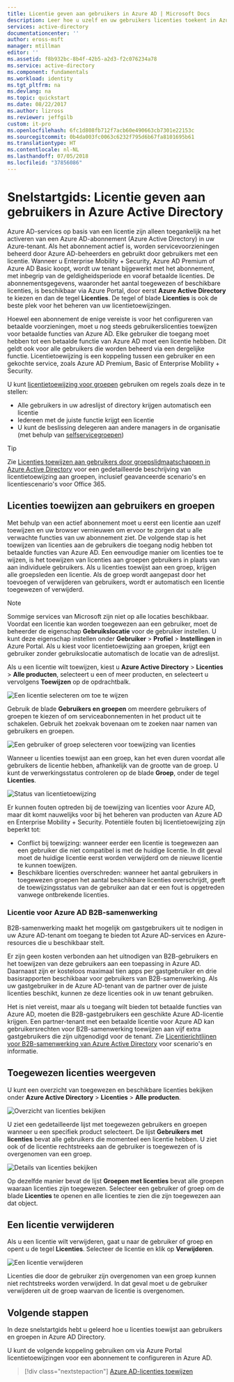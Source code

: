 ```yaml
---
title: Licentie geven aan gebruikers in Azure AD | Microsoft Docs
description: Leer hoe u uzelf en uw gebruikers licenties toekent in Azure Active Directory.
services: active-directory
documentationcenter: ''
author: eross-msft
manager: mtillman
editor: ''
ms.assetid: f8b932bc-8b4f-42b5-a2d3-f2c076234a78
ms.service: active-directory
ms.component: fundamentals
ms.workload: identity
ms.tgt_pltfrm: na
ms.devlang: na
ms.topic: quickstart
ms.date: 08/22/2017
ms.author: lizross
ms.reviewer: jeffgilb
custom: it-pro
ms.openlocfilehash: 6fc1d808fb712f7acb60e490663cb7301e22153c
ms.sourcegitcommit: 0b4da003fc0063c6232f795d6b67fa8101695b61
ms.translationtype: HT
ms.contentlocale: nl-NL
ms.lasthandoff: 07/05/2018
ms.locfileid: "37856086"
---
```

# <a name="quickstart-license-users-in-azure-active-directory"></a>Snelstartgids: Licentie geven aan gebruikers in Azure Active Directory
Azure AD-services op basis van een licentie zijn alleen toegankelijk na het activeren van een Azure AD-abonnement (Azure Active Directory) in uw Azure-tenant. Als het abonnement actief is, worden servicevoorzieningen beheerd door Azure AD-beheerders en gebruikt door gebruikers met een licentie. Wanneer u Enterprise Mobility + Security, Azure AD Premium of Azure AD Basic koopt, wordt uw tenant bijgewerkt met het abonnement, met inbegrip van de geldigheidsperiode en vooraf betaalde licenties. De abonnementsgegevens, waaronder het aantal toegewezen of beschikbare licenties, is beschikbaar via Azure Portal, door eerst **Azure Active Directory** te kiezen en dan de tegel **Licenties**. De tegel of blade **Licenties** is ook de beste plek voor het beheren van uw licentietoewijzingen.

Hoewel een abonnement de enige vereiste is voor het configureren van betaalde voorzieningen, moet u nog steeds gebruikerslicenties toewijzen voor betaalde functies van Azure AD. Elke gebruiker die toegang moet hebben tot een betaalde functie van Azure AD moet een licentie hebben. Dit geldt ook voor alle gebruikers die worden beheerd via een dergelijke functie. Licentietoewijzing is een koppeling tussen een gebruiker en een gekochte service, zoals Azure AD Premium, Basic of Enterprise Mobility + Security.

U kunt [licentietoewijzing voor groepen](active-directory-licensing-whatis-azure-portal.md) gebruiken om regels zoals deze in te stellen:
* Alle gebruikers in uw adreslijst of directory krijgen automatisch een licentie
* Iedereen met de juiste functie krijgt een licentie
* U kunt de beslissing delegeren aan andere managers in de organisatie (met behulp van [selfservicegroepen](../users-groups-roles/groups-self-service-management.md))

> [!TIP]
> Zie [Licenties toewijzen aan gebruikers door groepslidmaatschappen in Azure Active Directory](../users-groups-roles/licensing-groups-assign.md) voor een gedetailleerde beschrijving van licentietoewijzing aan groepen, inclusief geavanceerde scenario's en licentiescenario's voor Office 365.

## <a name="assign-licenses-to-users-and-groups"></a>Licenties toewijzen aan gebruikers en groepen
Met behulp van een actief abonnement moet u eerst een licentie aan uzelf toewijzen en uw browser vernieuwen om ervoor te zorgen dat u alle verwachte functies van uw abonnement ziet. De volgende stap is het toewijzen van licenties aan de gebruikers die toegang nodig hebben tot betaalde functies van Azure AD. Een eenvoudige manier om licenties toe te wijzen, is het toewijzen van licenties aan groepen gebruikers in plaats van aan individuele gebruikers. Als u licenties toewijst aan een groep, krijgen alle groepsleden een licentie. Als de groep wordt aangepast door het toevoegen of verwijderen van gebruikers, wordt er automatisch een licentie toegewezen of verwijderd. 

> [!NOTE]
> Sommige services van Microsoft zijn niet op alle locaties beschikbaar. Voordat een licentie kan worden toegewezen aan een gebruiker, moet de beheerder de eigenschap **Gebruikslocatie** voor de gebruiker instellen. U kunt deze eigenschap instellen onder **Gebruiker** &gt; **Profiel** &gt; **Instellingen** in Azure Portal. Als u kiest voor licentietoewijzing aan groepen, krijgt een gebruiker zonder gebruikslocatie automatisch de locatie van de adreslijst.

Als u een licentie wilt toewijzen, kiest u **Azure Active Directory** &gt; **Licenties** &gt; **Alle producten**, selecteert u een of meer producten, en selecteert u vervolgens  **Toewijzen** op de opdrachtbalk.

![Een licentie selecteren om toe te wijzen](./media/license-users-groups/select-license-to-assign.png)

Gebruik de blade **Gebruikers en groepen** om meerdere gebruikers of groepen te kiezen of om serviceabonnementen in het product uit te schakelen. Gebruik het zoekvak bovenaan om te zoeken naar namen van gebruikers en groepen.

![Een gebruiker of groep selecteren voor toewijzing van licenties](./media/license-users-groups/select-user-for-license-assignment.png)

Wanneer u licenties toewijst aan een groep, kan het even duren voordat alle gebruikers de licentie hebben, afhankelijk van de grootte van de groep. U kunt de verwerkingsstatus controleren op de blade **Groep**, onder de tegel **Licenties**.

![Status van licentietoewijzing](./media/license-users-groups/license-assignment-status.png)

Er kunnen fouten optreden bij de toewijzing van licenties voor Azure AD, maar dit komt nauwelijks voor bij het beheren van producten van Azure AD en Enterprise Mobility + Security. Potentiële fouten bij licentietoewijzing zijn beperkt tot:
- Conflict bij toewijzing: wanneer eerder een licentie is toegewezen aan een gebruiker die niet compatibel is met de huidige licentie. In dit geval moet de huidige licentie eerst worden verwijderd om de nieuwe licentie te kunnen toewijzen.
- Beschikbare licenties overschreden: wanneer het aantal gebruikers in toegewezen groepen het aantal beschikbare licenties overschrijdt, geeft de toewijzingsstatus van de gebruiker aan dat er een fout is opgetreden vanwege ontbrekende licenties.

### <a name="azure-ad-b2b-collaboration-licensing"></a>Licentie voor Azure AD B2B-samenwerking

B2B-samenwerking maakt het mogelijk om gastgebruikers uit te nodigen in uw Azure AD-tenant om toegang te bieden tot Azure AD-services en Azure-resources die u beschikbaar stelt.  

Er zijn geen kosten verbonden aan het uitnodigen van B2B-gebruikers en het toewijzen van deze gebruikers aan een toepassing in Azure AD. Daarnaast zijn er kosteloos maximaal tien apps per gastgebruiker en drie basisrapporten beschikbaar voor gebruikers van B2B-samenwerking. Als uw gastgebruiker in de Azure AD-tenant van de partner over de juiste licenties beschikt, kunnen ze deze licenties ook in uw tenant gebruiken.

Het is niet vereist, maar als u toegang wilt bieden tot betaalde functies van Azure AD, moeten die B2B-gastgebruikers een geschikte Azure AD-licentie krijgen. Een partner-tenant met een betaalde licentie voor Azure AD kan gebruikersrechten voor B2B-samenwerking toewijzen aan vijf extra gastgebruikers die zijn uitgenodigd voor de tenant. Zie [Licentierichtlijnen voor B2B-samenwerking van Azure Active Directory](../b2b/licensing-guidance.md) voor scenario's en informatie.

## <a name="view-assigned-licenses"></a>Toegewezen licenties weergeven

U kunt een overzicht van toegewezen en beschikbare licenties bekijken onder **Azure Active Directory** &gt; **Licenties** &gt; **Alle producten**.

![Overzicht van licenties bekijken](./media/license-users-groups/view-license-summary.png)

U ziet een gedetailleerde lijst met toegewezen gebruikers en groepen wanneer u een specifiek product selecteert. De lijst **Gebruikers met licenties** bevat alle gebruikers die momenteel een licentie hebben. U ziet ook of de licentie rechtstreeks aan de gebruiker is toegewezen of is overgenomen van een groep.

![Details van licenties bekijken](./media/license-users-groups/view-license-detail.png)

Op dezelfde manier bevat de lijst **Groepen met licenties** bevat alle groepen waaraan licenties zijn toegewezen. Selecteer een gebruiker of groep om de blade **Licenties** te openen en alle licenties te zien die zijn toegewezen aan dat object.

## <a name="remove-a-license"></a>Een licentie verwijderen

Als u een licentie wilt verwijderen, gaat u naar de gebruiker of groep en opent u de tegel **Licenties**. Selecteer de licentie en klik op **Verwijderen**.

![Een licentie verwijderen](./media/license-users-groups/remove-license.png)

Licenties die door de gebruiker zijn overgenomen van een groep kunnen niet rechtstreeks worden verwijderd. In dat geval moet u de gebruiker verwijderen uit de groep waarvan de licentie is overgenomen.


## <a name="next-steps"></a>Volgende stappen
In deze snelstartgids hebt u geleerd hoe u licenties toewijst aan gebruikers en groepen in Azure AD Directory. 

U kunt de volgende koppeling gebruiken om via Azure Portal licentietoewijzingen voor een abonnement te configureren in Azure AD.

> [!div class="nextstepaction"]
> [Azure AD-licenties toewijzen](https://aad.portal.azure.com/#blade/Microsoft_AAD_IAM/LicensesMenuBlade/Overview) 